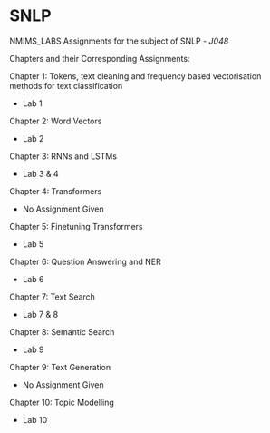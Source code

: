 # SNLP
NMIMS_LABS
Assignments for the subject of SNLP - *J048*

Chapters and their Corresponding Assignments: 

Chapter 1: 
Tokens, text cleaning and frequency based vectorisation methods for text classification
- Lab 1 	     
  
Chapter 2:
Word Vectors
- Lab 2

Chapter 3: 
RNNs and LSTMs
- Lab 3 & 4
 
Chapter 4:
Transformers
- No Assignment Given

Chapter 5: 
Finetuning Transformers
- Lab 5

Chapter 6: 
Question Answering and NER
- Lab 6


Chapter 7: 
Text Search
- Lab 7 & 8

Chapter 8: 
Semantic Search
- Lab 9

Chapter 9: 
Text Generation
- No Assignment Given

Chapter 10: 
Topic Modelling
- Lab 10
